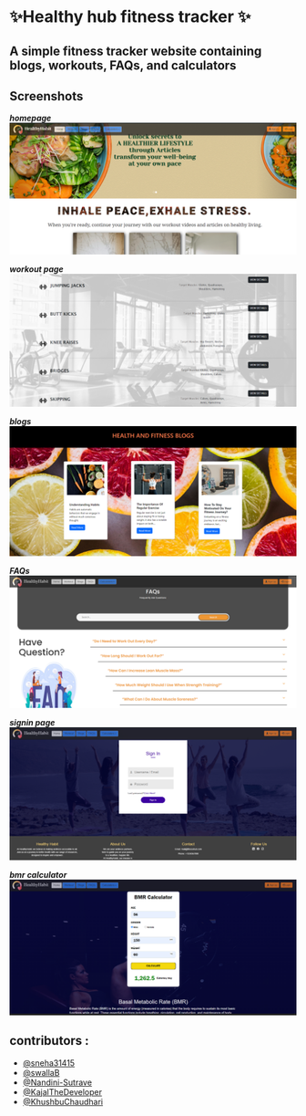 
# ✨Healthy hub fitness tracker ✨
 
## A simple fitness tracker website containing blogs, workouts, FAQs, and calculators 

## Screenshots
***homepage***
![homepage](/website_screenshots/homepage.png)

***workout page***
![workout page](/website_screenshots/workout.png)


***blogs***
![blogs](/website_screenshots/blogs.png)


***FAQs***
![FAQs](/website_screenshots/faq.png)


***signin page***
![signin](/website_screenshots/signIn.png)


***bmr calculator***
![bmr_calculator](/website_screenshots/bmr_calc.png)


## contributors : 

- [@sneha31415](https://www.github.com/sneha31415)
- [@swallaB](https://www.github.com/swallaB)
- [@Nandini-Sutrave](https://www.github.com/Nandini-Sutrave)
- [@KajalTheDeveloper](https://www.github.com/KajalTheDeveloper)
- [@KhushbuChaudhari](https://www.github.com/KhushbuChaudhari)


